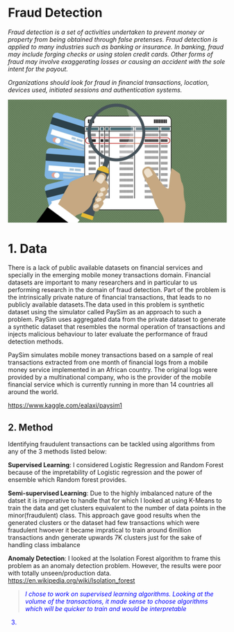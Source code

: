 # Fraud Detection

<i>Fraud detection is a set of activities undertaken to prevent money or property from being obtained through false pretenses. Fraud detection is applied to many industries such as banking or insurance. In banking, fraud may include forging checks or using stolen credit cards. Other forms of fraud may involve exaggerating losses or causing an accident with the sole intent for the payout.

Organizations should look for fraud in financial transactions, location, devices used, initiated sessions and authentication systems.</i>

<img alt="Fraud Detection Image" src = "fraud_detection.jpg">

# 1. Data

There is a lack of public available datasets on financial services and specially in the emerging mobile money transactions domain. Financial datasets are important to many researchers and in particular to us performing research in the domain of fraud detection. Part of the problem is the intrinsically private nature of financial transactions, that leads to no publicly available datasets.The data used in this problem is synthetic dataset using the simulator called PaySim as an approach to such a problem. PaySim uses aggregated data from the private dataset to generate a synthetic dataset that resembles the normal operation of transactions and injects malicious behaviour to later evaluate the performance of fraud detection methods.

PaySim simulates mobile money transactions based on a sample of real transactions extracted from one month of financial logs from a mobile money service implemented in an African country. The original logs were provided by a multinational company, who is the provider of the mobile financial service which is currently running in more than 14 countries all around the world.

https://www.kaggle.com/ealaxi/paysim1


## 2. Method

Identifying fraudulent transactions can be tackled using algorithms from any of the 3 methods listed below:
    
<b>Supervised Learning</b>:  I considered Logistic Regression and Random Forest because of the impretability of Logistic regression and the power of ensemble which Random forest provides.  

<b>Semi-supervised Learning</b>: Due to the highly imbalanced nature of the datset it is imperative to handle that for which I looked at using K-Means to train the data and get clusters equivalent to the number of data points in the minor(fraudulent) class. This approach gave good results when the generated clusters or the dataset had few transactions which were fraudulent hwoever it became impratical to train around 6million transactions andn generate upwards 7K clusters just for the sake of handling class imbalance    

<b>Anomaly Detection</b>: I looked at the Isolation Forest algorithm to frame this problem as an anomaly detection problem. However, the results were poor with totally unseen/production data.<br/>
https://en.wikipedia.org/wiki/Isolation_forest

> <font color='blue'> *I chose to work on supervised learning algorithms. Looking at the volume of the transactions, it made sense to choose algorithms which will be quicker to train and would be interpretable*


3. 
